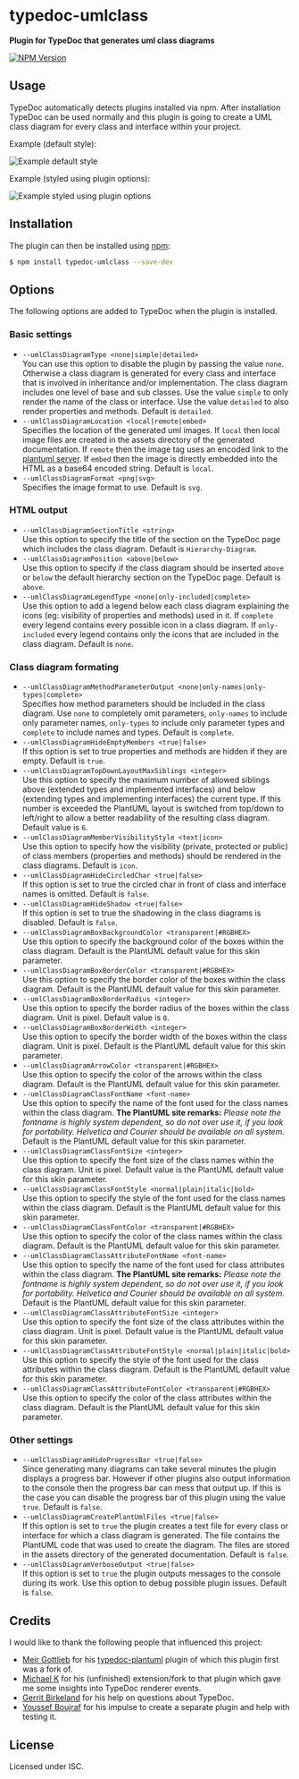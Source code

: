# typedoc-umlclass

**Plugin for TypeDoc that generates uml class diagrams**

[![NPM Version](https://badge.fury.io/js/typedoc-umlclass.svg)](https://badge.fury.io/js/typedoc-umlclass)

## Usage

TypeDoc automatically detects plugins installed via npm. After installation TypeDoc can be used normally and
this plugin is going to create a UML class diagram for every class and interface within your project.

Example (default style):

![Example default style](https://krisztianb.github.io/typedoc-umlclass/docs/human-default-layout.png)

Example (styled using plugin options):

![Example styled using plugin options](https://krisztianb.github.io/typedoc-umlclass/docs/human-custom-layout.png)

## Installation

The plugin can then be installed using [npm](https://www.npmjs.com/package/typedoc-umlclass):

```sh
$ npm install typedoc-umlclass --save-dev
```

## Options

The following options are added to TypeDoc when the plugin is installed.

### Basic settings

-   `--umlClassDiagramType <none|simple|detailed>`<br>
    You can use this option to disable the plugin by passing the value `none`. Otherwise a class diagram is generated
    for every class and interface that is involved in inheritance and/or implementation. The class diagram includes
    one level of base and sub classes. Use the value `simple` to only render the name of the class or interface.
    Use the value `detailed` to also render properties and methods.
    Default is `detailed`.
-   `--umlClassDiagramLocation <local|remote|embed>`<br>
    Specifies the location of the generated uml images. If `local` then local image files are created in the assets
    directory of the generated documentation. If `remote` then the image tag uses an encoded link to the
    [plantuml server](http://www.plantuml.com/plantuml/). If `embed` then the image is directly embedded into the HTML
    as a base64 encoded string.
    Default is `local`.
-   `--umlClassDiagramFormat <png|svg>`<br>
    Specifies the image format to use.
    Default is `svg`.

### HTML output

-   `--umlClassDiagramSectionTitle <string>`<br>
    Use this option to specify the title of the section on the TypeDoc page which includes the class diagram.
    Default is `Hierarchy-Diagram`.
-   `--umlClassDiagramPosition <above|below>`<br>
    Use this option to specify if the class diagram should be inserted `above` or `below` the default hierarchy section
    on the TypeDoc page.
    Default is `above`.
-   `--umlClassDiagramLegendType <none|only-included|complete>`<br>
    Use this option to add a legend below each class diagram explaining the icons (eg: visibility of properties and
    methods) used in it. If `complete` every legend contains every possible icon in a class diagram. If `only-included`
    every legend contains only the icons that are included in the class diagram.
    Default is `none`.

### Class diagram formating

-   `--umlClassDiagramMethodParameterOutput <none|only-names|only-types|complete>`<br>
    Specifies how method parameters should be included in the class diagram. Use `none` to completely omit parameters,
    `only-names` to include only parameter names, `only-types` to include only parameter types and `complete` to include
    names and types.
    Default is `complete`.
-   `--umlClassDiagramHideEmptyMembers <true|false>`<br>
    If this option is set to true properties and methods are hidden if they are empty.
    Default is `true`.
-   `--umlClassDiagramTopDownLayoutMaxSiblings <integer>`<br>
    Use this option to specify the maximum number of allowed siblings above (extended types and implemented interfaces)
    and below (extending types and implementing interfaces) the current type. If this number is exceeded the PlantUML
    layout is switched from top/down to left/right to allow a better readability of the resulting class diagram.
    Default value is `6`.
-   `--umlClassDiagramMemberVisibilityStyle <text|icon>`<br>
    Use this option to specify how the visibility (private, protected or public) of class members
    (properties and methods) should be rendered in the class diagrams.
    Default is `icon`.
-   `--umlClassDiagramHideCircledChar <true|false>`<br>
    If this option is set to true the circled char in front of class and interface names is omitted.
    Default is `false`.
-   `--umlClassDiagramHideShadow <true|false>`<br>
    If this option is set to true the shadowing in the class diagrams is disabled.
    Default is `false`.
-   `--umlClassDiagramBoxBackgroundColor <transparent|#RGBHEX>`<br>
    Use this option to specify the background color of the boxes within the class diagram.
    Default is the PlantUML default value for this skin parameter.
-   `--umlClassDiagramBoxBorderColor <transparent|#RGBHEX>`<br>
    Use this option to specify the border color of the boxes within the class diagram.
    Default is the PlantUML default value for this skin parameter.
-   `--umlClassDiagramBoxBorderRadius <integer>`<br>
    Use this option to specify the border radius of the boxes within the class diagram. Unit is pixel.
    Default value is `0`.
-   `--umlClassDiagramBoxBorderWidth <integer>`<br>
    Use this option to specify the border width of the boxes within the class diagram. Unit is pixel.
    Default is the PlantUML default value for this skin parameter.
-   `--umlClassDiagramArrowColor <transparent|#RGBHEX>`<br>
    Use this option to specify the color of the arrows within the class diagram.
    Default is the PlantUML default value for this skin parameter.
-   `--umlClassDiagramClassFontName <font-name>`<br>
    Use this option to specify the name of the font used for the class names within the class diagram.
    **The PlantUML site remarks:** _Please note the fontname is highly system dependent, so do not over use it,
    if you look for portability. Helvetica and Courier should be available on all system._
    Default is the PlantUML default value for this skin parameter.
-   `--umlClassDiagramClassFontSize <integer>`<br>
    Use this option to specify the font size of the class names within the class diagram. Unit is pixel.
    Default value is the PlantUML default value for this skin parameter.
-   `--umlClassDiagramClassFontStyle <normal|plain|italic|bold>`<br>
    Use this option to specify the style of the font used for the class names within the class diagram.
    Default is the PlantUML default value for this skin parameter.
-   `--umlClassDiagramClassFontColor <transparent|#RGBHEX>`<br>
    Use this option to specify the color of the class names within the class diagram.
    Default is the PlantUML default value for this skin parameter.
-   `--umlClassDiagramClassAttributeFontName <font-name>`<br>
    Use this option to specify the name of the font used for class attributes within the class diagram.
    **The PlantUML site remarks:** _Please note the fontname is highly system dependent, so do not over use it,
    if you look for portability. Helvetica and Courier should be available on all system._
    Default is the PlantUML default value for this skin parameter.
-   `--umlClassDiagramClassAttributeFontSize <integer>`<br>
    Use this option to specify the font size of the class attributes within the class diagram. Unit is pixel.
    Default value is the PlantUML default value for this skin parameter.
-   `--umlClassDiagramClassAttributeFontStyle <normal|plain|italic|bold>`<br>
    Use this option to specify the style of the font used for the class attributes within the class diagram.
    Default is the PlantUML default value for this skin parameter.
-   `--umlClassDiagramClassAttributeFontColor <transparent|#RGBHEX>`<br>
    Use this option to specify the color of the class attributes within the class diagram.
    Default is the PlantUML default value for this skin parameter.

### Other settings

-   `--umlClassDiagramHideProgressBar <true|false>`<br>
    Since generating many diagrams can take several minutes the plugin displays a progress bar. However if other
    plugins also output information to the console then the progress bar can mess that output up. If this is the case
    you can disable the progress bar of this plugin using the value `true`.
    Default is `false`.
-   `--umlClassDiagramCreatePlantUmlFiles <true|false>`<br>
    If this option is set to `true` the plugin creates a text file for every class or interface for which a class
    diagram is generated. The file contains the PlantUML code that was used to create the diagram. The files are stored
    in the assets directory of the generated documentation.
    Default is `false`.
-   `--umlClassDiagramVerboseOutput <true|false>`<br>
    If this option is set to `true` the plugin outputs messages to the console during its work. Use this option to
    debug possible plugin issues.
    Default is `false`.

## Credits

I would like to thank the following people that influenced this project:

-   [Meir Gottlieb](https://github.com/meirgottlieb) for his
    [typedoc-plantuml](https://github.com/artifacthealth/typedoc-plantuml/) plugin of which this plugin first was a
    fork of.
-   [Michael K](https://github.com/0815fox) for his (unfinished) extension/fork to that plugin which gave me some
    insights into TypeDoc renderer events.
-   [Gerrit Birkeland](https://github.com/Gerrit0) for his help on questions about TypeDoc.
-   [Youssef Boujraf](https://github.com/yboujraf) for his impulse to create a separate plugin and help with testing it.

## License

Licensed under ISC.
